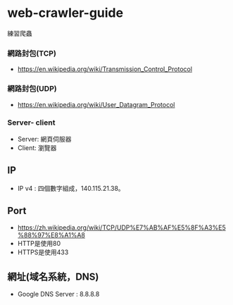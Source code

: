 # web-crawler-guide
練習爬蟲


### 網路封包(TCP)
  + https://en.wikipedia.org/wiki/Transmission_Control_Protocol

 
 ### 網路封包(UDP)
  + https://en.wikipedia.org/wiki/User_Datagram_Protocol

### Server- client
  + Server: 網頁伺服器
  + Client: 瀏覽器
## IP
  + IP v4 : 四個數字組成，140.115.21.38。
  
## Port
  + https://zh.wikipedia.org/wiki/TCP/UDP%E7%AB%AF%E5%8F%A3%E5%88%97%E8%A1%A8
  + HTTP是使用80
  + HTTPS是使用433

## 網址(域名系統，DNS)
  + Google DNS Server : 8.8.8.8

